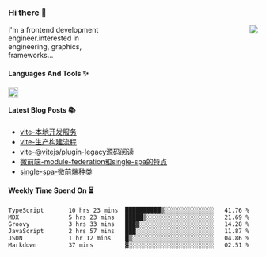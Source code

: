 <!--
**zhaohuanyuu/zhaohuanyuu** is a ✨ _special_ ✨ repository because its `README.md` (this file) appears on your GitHub profile.
-->

### Hi there 👋

<picture>
  <source media="(prefers-color-scheme: dark)" srcset="https://github-readme-stats.vercel.app/api?username=zhaohuanyuu&count_private=true&show_icons=true&theme=city_lights&hide_title=true">
  <img align="right" src="https://github-readme-stats.vercel.app/api?username=zhaohuanyuu&count_private=true&show_icons=true&hide_title=true">
</picture>

<p align="left" style="width:40%">I'm a frontend development engineer.interested in engineering, graphics, frameworks...</p>

#### Languages And Tools ✨

<img align="left" height="20" src="https://skillicons.dev/icons?i=js,ts,nodejs,rust,react,vue,svelte,gatsby,graphql,nestjs" />

</br>

#### Latest Blog Posts 📚
<!-- BLOG-POST-LIST:START -->
- [vite-本地开发服务](https://auu.zone/post/vite-server)
- [vite-生产构建流程](https://auu.zone/post/vite-build)
- [vite-@vitejs/plugin-legacy源码阅读](https://auu.zone/post/vite-legacy)
- [微前端-module-federation和single-spa的特点](https://auu.zone/post/micro-fe)
- [single-spa-微前端种类](https://auu.zone/post/single-spa-note)
<!-- BLOG-POST-LIST:END -->

#### Weekly Time Spend On ⏳
<!--START_SECTION:waka-->

```text
TypeScript       10 hrs 23 mins  ██████████▒░░░░░░░░░░░░░░   41.76 %
MDX              5 hrs 23 mins   █████▒░░░░░░░░░░░░░░░░░░░   21.69 %
Groovy           3 hrs 33 mins   ███▓░░░░░░░░░░░░░░░░░░░░░   14.28 %
JavaScript       2 hrs 57 mins   ███░░░░░░░░░░░░░░░░░░░░░░   11.87 %
JSON             1 hr 12 mins    █▒░░░░░░░░░░░░░░░░░░░░░░░   04.86 %
Markdown         37 mins         ▓░░░░░░░░░░░░░░░░░░░░░░░░   02.51 %
```

<!--END_SECTION:waka-->
